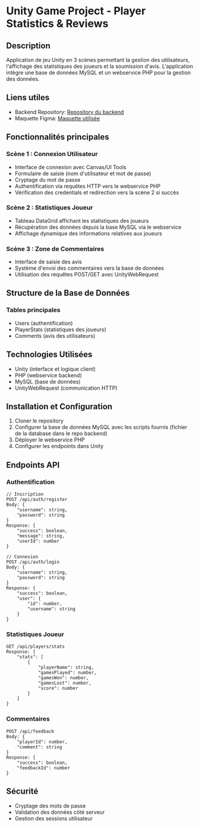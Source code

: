 # Unity Game Project - Player Statistics & Reviews

## Description
Application de jeu Unity en 3 scènes permettant la gestion des utilisateurs, l'affichage des statistiques des joueurs et la soumission d'avis. L'application intègre une base de données MySQL et un webservice PHP pour la gestion des données.

## Liens utiles
- Backend Repository: [Repository du backend](https://github.com/CSTLLI/unity-app-backend)
- Maquette Figma: [Maquette utilisée ](https://www.figma.com/design/focMglPILeQpcCTwM2TtkO/Space-Operators?node-id=0-1&node-type=canvas&t=splO4TlCDH9JKZJT-0)

## Fonctionnalités principales

### Scène 1 : Connexion Utilisateur
- Interface de connexion avec Canvas/UI Tools
- Formulaire de saisie (nom d'utilisateur et mot de passe)
- Cryptage du mot de passe
- Authentification via requêtes HTTP vers le webservice PHP
- Vérification des credentials et redirection vers la scène 2 si succès

### Scène 2 : Statistiques Joueur
- Tableau DataGrid affichant les statistiques des joueurs
- Récupération des données depuis la base MySQL via le webservice
- Affichage dynamique des informations relatives aux joueurs

### Scène 3 : Zone de Commentaires
- Interface de saisie des avis
- Système d'envoi des commentaires vers la base de données
- Utilisation des requêtes POST/GET avec UnityWebRequest

## Structure de la Base de Données

### Tables principales
- Users (authentification)
- PlayerStats (statistiques des joueurs)
- Comments (avis des utilisateurs)

## Technologies Utilisées
- Unity (interface et logique client)
- PHP (webservice backend)
- MySQL (base de données)
- UnityWebRequest (communication HTTP)

## Installation et Configuration

1. Cloner le repository
2. Configurer la base de données MySQL avec les scripts fournis (fichier de la database dans le repo backend) 
3. Déployer le webservice PHP
4. Configurer les endpoints dans Unity

## Endpoints API

### Authentification
```
// Inscription
POST /api/auth/register
Body: {
    "username": string,
    "password": string
}
Response: {
    "success": boolean,
    "message": string,
    "userId": number
}
```

```
// Connexion
POST /api/auth/login
Body: {
    "username": string,
    "password": string
}
Response: {
    "success": boolean,
    "user": {
        "id": number,
        "username": string
    }
}
```

### Statistiques Joueur
```
GET /api/players/stats
Response: {
    "stats": [
        {
            "playerName": string,
            "gamesPlayed": number,
            "gamesWon": number,
            "gamesLost": number,
            "score": number
        }
    ]
}
```

### Commentaires
```
POST /api/feedback
Body: {
    "playerId": number,
    "comment": string
}
Response: {
    "success": boolean,
    "feedbackId": number
}
```

## Sécurité
- Cryptage des mots de passe
- Validation des données côté serveur
- Gestion des sessions utilisateur
